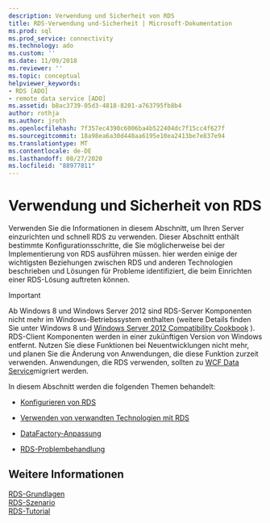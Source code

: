 ```yaml
---
description: Verwendung und Sicherheit von RDS
title: RDS-Verwendung und-Sicherheit | Microsoft-Dokumentation
ms.prod: sql
ms.prod_service: connectivity
ms.technology: ado
ms.custom: ''
ms.date: 11/09/2018
ms.reviewer: ''
ms.topic: conceptual
helpviewer_keywords:
- RDS [ADO]
- remote data service [ADO]
ms.assetid: b8ac3739-05d3-4818-8201-a763795fb8b4
author: rothja
ms.author: jroth
ms.openlocfilehash: 7f357ec4390c6006ba4b522404dc7f15cc4f627f
ms.sourcegitcommit: 18a98ea6a30d448aa6195e10ea2413be7e837e94
ms.translationtype: MT
ms.contentlocale: de-DE
ms.lasthandoff: 08/27/2020
ms.locfileid: "88977811"
---
```

# <a name="rds-usage-and-security"></a>Verwendung und Sicherheit von RDS
Verwenden Sie die Informationen in diesem Abschnitt, um Ihren Server einzurichten und schnell RDS zu verwenden. Dieser Abschnitt enthält bestimmte Konfigurationsschritte, die Sie möglicherweise bei der Implementierung von RDS ausführen müssen. hier werden einige der wichtigsten Beziehungen zwischen RDS und anderen Technologien beschrieben und Lösungen für Probleme identifiziert, die beim Einrichten einer RDS-Lösung auftreten können.  
  
> [!IMPORTANT]
>  Ab Windows 8 und Windows Server 2012 sind RDS-Server Komponenten nicht mehr im Windows-Betriebssystem enthalten (weitere Details finden Sie unter Windows 8 und [Windows Server 2012 Compatibility Cookbook](https://www.microsoft.com/download/details.aspx?id=27416) ). RDS-Client Komponenten werden in einer zukünftigen Version von Windows entfernt. Nutzen Sie diese Funktionen bei Neuentwicklungen nicht mehr, und planen Sie die Änderung von Anwendungen, die diese Funktion zurzeit verwenden. Anwendungen, die RDS verwenden, sollten zu [WCF Data Service](https://go.microsoft.com/fwlink/?LinkId=199565)migriert werden.  
  
 In diesem Abschnitt werden die folgenden Themen behandelt:  
  
-   [Konfigurieren von RDS](./configuring-rds.md)  
  
-   [Verwenden von verwandten Technologien mit RDS](./using-related-technologies-with-rds.md)  
  
-   [DataFactory-Anpassung](./datafactory-customization.md)  
  
-   [RDS-Problembehandlung](./troubleshooting-rds.md)  
  
## <a name="see-also"></a>Weitere Informationen  
 [RDS-Grundlagen](./rds-fundamentals.md)   
 [RDS-Szenario](./rds-scenario.md)   
 [RDS-Tutorial](./rds-tutorial.md)